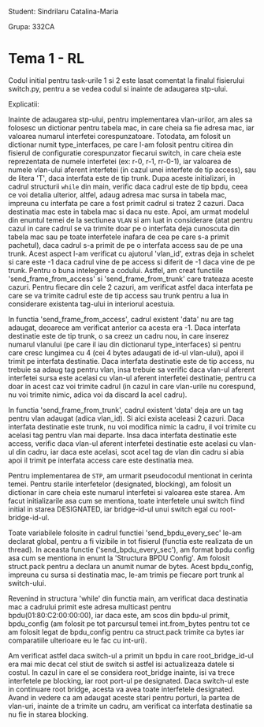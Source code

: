 Student: Sindrilaru Catalina-Maria

Grupa: 332CA

# Tema 1 - RL

Codul initial pentru task-urile 1 si 2 este lasat comentat la finalul
fisierului switch.py, pentru a se vedea codul si inainte de adaugarea
stp-ului.

Explicatii:

Inainte de adaugarea stp-ului, pentru implementarea vlan-urilor, am 
ales sa folosesc un dictionar pentru tabela mac, in care cheia sa
fie adresa mac, iar valoarea numarul interfetei corespunzatoare.
Totodata, am folosit un dictionar numit type_interfaces,
pe care l-am folosit pentru citirea din fisierul de configuratie
corespunzator fiecarui switch, in care cheia este reprezentata de numele
interfetei (ex: r-0, r-1, rr-0-1), iar valoarea de numele vlan-ului aferent
interfetei (in cazul unei interfete de tip access), sau de litera 'T', daca
interfata este de tip trunk. Dupa aceste initializari, in cadrul structurii
`while` din main, verific daca cadrul este de tip bpdu, ceea ce voi detalia
ulterior, altfel, adaug adresa mac sursa in tabela mac, impreuna cu interfata
pe care a fost primit cadrul si tratez 2 cazuri. Daca destinatia mac este in
tabela mac si daca nu este. Apoi, am urmat modelul din enuntul temei de la 
sectiunea `VLAN` si am luat in considerare (atat pentru cazul in care cadrul
se va trimite doar pe o interfata deja cunoscuta din tabela mac sau pe toate
interfetele inafara de cea pe care s-a primit pachetul), daca cadrul s-a
primit de pe o interfata access sau de pe una trunk. Acest aspect l-am
verificat cu ajutorul 'vlan_id', extras deja in schelet si care este -1
daca cadrul vine de pe access si diferit de -1 daca vine de pe trunk. Pentru
o buna intelegere a codului. Astfel, am creat functiile 'send_frame_from_access' si
'send_frame_from_trunk' care trateaza aceste cazuri. Pentru fiecare din
cele 2 cazuri, am verificat astfel daca interfata pe care se va trimite
cadrul este de tip access sau trunk pentru a lua in considerare existenta
tag-ului in interiorul acestuia.

In functia 'send_frame_from_access', cadrul existent 'data' nu are
tag adaugat, deoarece am verificat anterior ca acesta era -1. Daca interfata
destinatie este de tip trunk, o sa creez un cadru nou, in care inserez numarul
vlanului (pe care il iau din dictionarul type_interfaces) si pentru care cresc
lungimea cu 4 (cei 4 bytes adaugati de id-ul vlan-ului), apoi il trimit pe interfata
destinatie. Daca interfata destinatie este de tip access, nu trebuie
sa adaug tag pentru vlan, insa trebuie sa verific daca vlan-ul aferent
interfetei sursa este acelasi cu vlan-ul aferent interfetei destinatie, pentru
ca doar in acest caz voi trimite cadrul (in cazul in care vlan-urile nu
corespund, nu voi trimite nimic, adica voi da discard la acel cadru).

In functia 'send_frame_from_trunk', cadrul existent 'data' deja are un tag
pentru vlan adaugat (adica vlan_id). Si aici exista aceleasi 2 cazuri. Daca
interfata destinatie este trunk, nu voi modifica nimic la cadru, il voi trimite
cu acelasi tag pentru vlan mai departe. Insa daca interfata destinatie este access,
verific daca vlan-ul aferent interfetei destinatie este acelasi cu vlan-ul din cadru,
iar daca este acelasi, scot acel tag de vlan din cadru si abia apoi il trimit pe
interfata access care este destinatia mea.


Pentru implementarea de `STP`, am urmarit pseudocodul mentionat in cerinta temei.
Pentru starile interfetelor (designated, blocking), am folosit un dictionar in care
cheia este numarul interfetei si valoarea este starea.
Am facut initializarile asa cum se mentiona, toate interfetele unui switch fiind
initial in starea DESIGNATED, iar bridge-id-ul unui switch egal cu root-bridge-id-ul.

Toate variabilele folosite in cadrul functiei 'send_bpdu_every_sec' le-am declarat 
global, pentru a fi vizibile in tot fisierul (functia este realizata de un thread).
In aceasta functie ('send_bpdu_every_sec'), am format bpdu config asa cum se mentiona
in enunt la 'Structura BPDU Config'. Am folosit struct.pack pentru a declara un
anumit numar de bytes. Acest bpdu_config, impreuna cu sursa si destinatia mac,
le-am trimis pe fiecare port trunk al switch-ului.

Revenind in structura 'while' din functia main, am verificat daca destinatia mac
a cadrului primit este adresa multicast pentru bpdu(01:80:C2:00:00:00), iar daca
este, am scos din bpdu-ul primit, bpdu_config (am folosit pe tot parcursul temei int.from_bytes pentru tot ce am folosit legat de bpdu_config pentru ca
struct.pack trimite ca bytes iar comparatiile ulterioare eu le fac cu int-uri).

Am verificat astfel daca switch-ul a primit un bpdu in care root_bridge_id-ul era
mai mic decat cel stiut de switch si astfel isi actualizeaza datele si costul. In cazul in
care el se considera root_bridge inainte, isi va trece interfetele pe blocking,
iar root port-ul pe designated. Daca switch-ul este in continuare root bridge, 
acesta va avea toate interfetele designated. Avand in vedere ca am adaugat aceste
stari pentru porturi, la partea de vlan-uri, inainte de a trimite un cadru, am 
verificat ca interfata destinatie sa nu fie in starea blocking.
